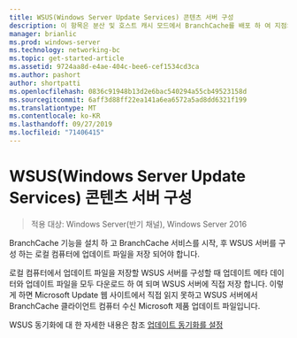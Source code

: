 ```yaml
---
title: WSUS(Windows Server Update Services) 콘텐츠 서버 구성
description: 이 항목은 분산 및 호스트 캐시 모드에서 BranchCache를 배포 하 여 지점의 WAN 대역폭 사용량을 최적화 하는 방법을 보여 주는 Windows Server 2016 용 BranchCache 배포 가이드의 일부입니다.
manager: brianlic
ms.prod: windows-server
ms.technology: networking-bc
ms.topic: get-started-article
ms.assetid: 9724aa8d-e4ae-404c-bee6-cef1534cd3ca
ms.author: pashort
author: shortpatti
ms.openlocfilehash: 0836c91948b13d2e6bac540294a55cb49523158d
ms.sourcegitcommit: 6aff3d88ff22ea141a6ea6572a5ad8dd6321f199
ms.translationtype: MT
ms.contentlocale: ko-KR
ms.lasthandoff: 09/27/2019
ms.locfileid: "71406415"
---
```

# <a name="configure-windows-server-update-services-wsus-content-servers"></a>WSUS(Windows Server Update Services) 콘텐츠 서버 구성

>적용 대상: Windows Server(반기 채널), Windows Server 2016

BranchCache 기능을 설치 하 고 BranchCache 서비스를 시작, 후 WSUS 서버를 구성 하는 로컬 컴퓨터에 업데이트 파일을 저장 되어야 합니다. 

로컬 컴퓨터에서 업데이트 파일을 저장할 WSUS 서버를 구성할 때 업데이트 메타 데이터와 업데이트 파일을 모두 다운로드 하 여 되며 WSUS 서버에 직접 저장 합니다. 이렇게 하면 Microsoft Update 웹 사이트에서 직접 읽지 못하고 WSUS 서버에서 BranchCache 클라이언트 컴퓨터 수신 Microsoft 제품 업데이트 파일입니다.  
  
WSUS 동기화에 대 한 자세한 내용은 참조 [업데이트 동기화를 설정](https://technet.microsoft.com/library/mt612311.aspx)  